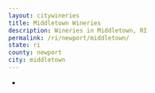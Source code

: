 ```yaml
---
layout: citywineries
title: Middletown Wineries
description: Wineries in Middletown, RI
permalink: /ri/newport/middletown/
state: ri
county: newport
city: middletown
---
```

-
